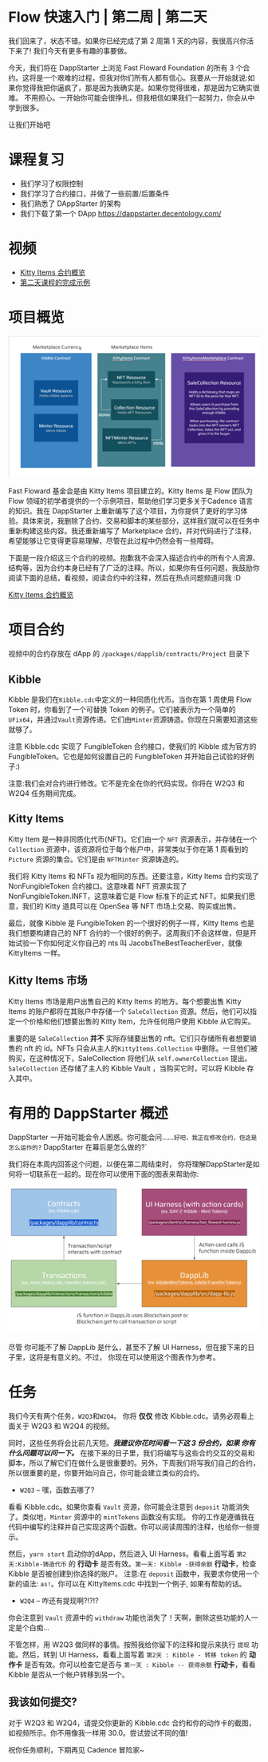 # Flow 快速入门 | 第二周 | 第二天

我们回来了，状态不错。如果你已经完成了第 2 周第 1 天的内容，我很高兴你活下来了! 我们今天有更多有趣的事要做。

今天，我们将在 DappStarter 上浏览 Fast Floward Foundation 的所有 3 个合约。这将是一个艰难的过程，但我对你们所有人都有信心。我要从一开始就说:如果你觉得我把你逼疯了，那是因为我确实是。如果你觉得很难，那是因为它确实很难。
不用担心。一开始你可能会很挣扎，但我相信如果我们一起努力，你会从中学到很多。

让我们开始吧

# 课程复习
- 我们学习了权限控制
- 我们学习了合约接口，并做了一些前置/后置条件
- 我们熟悉了 DAppStarter 的架构
- 我们下载了第一个 DApp https://dappstarter.decentology.com/

# 视频

- [Kitty Items 合约概览](https://www.youtube.com/watch?v=zFtc4QLrxas)
- [第二天课程的完成示例](https://www.youtube.com/watch?v=7L8ixcpB_tE)

# 项目概览

![项目概览](images/kitty-items.PNG)

Fast Floward 基金会是由 Kitty Items 项目建立的。Kitty Items 是 Flow 团队为 Flow 领域的初学者提供的一个示例项目，帮助他们学习更多关于Cadence 语言的知识。我在 DappStarter 上重新编写了这个项目，为你提供了更好的学习体验。具体来说，我删除了合约、交易和脚本的某些部分，这样我们就可以在任务中重新构建这些内容。我还重新编写了 Marketplace 合约，并对代码进行了注释，希望能够让它变得更容易理解，尽管在此过程中仍然会有一些障碍。

下面是一段介绍这三个合约的视频。抱歉我不会深入描述合约中的所有个人资源、结构等，因为合约本身已经有了广泛的注释。所以，如果你有任何问题，我鼓励你阅读下面的总结，看视频，阅读合约中的注释，然后在热点问题频道问我 :D

[Kitty Items 合约概览](https://www.youtube.com/watch?v=zFtc4QLrxas)

# 项目合约

视频中的合约存放在 dApp 的 `/packages/dapplib/contracts/Project` 目录下

## Kibble

Kibble 是我们在`Kibble.cdc`中定义的一种同质化代币。当你在第 1 周使用 Flow Token 时，你看到了一个可替换 Token 的例子。它们被表示为一个简单的`UFix64`，并通过`Vault`资源传递。它们由`Minter`资源铸造。你现在只需要知道这些就够了。

注意 Kibble.cdc 实现了 FungibleToken 合约接口，使我们的 Kibble 成为官方的 FungibleToken。它也是如何设置自己的 FungibleToken 并开始自己试验的好例子:)

注意:我们会对合约进行修改。它不是完全在你的代码实现。你将在 W2Q3 和 W2Q4 任务期间完成。

## Kitty Items

Kitty Item 是一种非同质化代币(NFT)。它们由一个 `NFT` 资源表示，并存储在一个`Collection` 资源中，该资源将位于每个帐户中，非常类似于你在第 1 周看到的 `Picture` 资源的集合。它们是由 `NFTMinter` 资源铸造的。

我们将 Kitty Items 和 NFTs 视为相同的东西。还要注意，Kitty Items 合约实现了 NonFungibleToken 合约接口。这意味着 NFT 资源实现了NonFungibleToken.INFT，这意味着它是 Flow 标准下的正式 NFT。如果我们愿意，我们的 Kitty 道具可以在 OpenSea 等 NFT 市场上交易、购买或出售。

最后，就像 Kibble 是 FungibleToken 的一个很好的例子一样，Kitty Items 也是我们想要构建自己的 NFT 合约的一个很好的例子。这周我们不会这样做，但是开始试验一下你如何定义你自己的 nts 叫 JacobsTheBestTeacherEver，就像 KittyItems 一样。

## Kitty Items 市场



Kitty Items 市场是用户出售自己的 Kitty Items 的地方。每个想要出售 Kitty Items 的账户都将在其账户中存储一个 `SaleCollection` 资源。然后，他们可以指定一个价格和他们想要出售的 Kitty Item，允许任何用户使用 Kibble 从它购买。

重要的是 `SaleCollection` **并不** 实际存储要出售的 nft。它们只存储所有者想要销售的 nft 的 id。NFTs 只会从主人的`KittyItems.Collection` 中删除。一旦他们被购买，在这种情况下，SaleCollection 将他们从 `self.ownerCollection` 提出。`SaleCollection` 还存储了主人的 Kibble Vault ，当购买它时，可以将 Kibble 存入其中。

# 有用的 DappStarter 概述

DappStarter 一开始可能会令人困惑。你可能会问……`好吧，我正在修改合约，但这是怎么运作的?` DappStarter 在幕后是怎么做的?`

我们将在本周内回答这个问题，以便在第二周结束时， 你将理解DappStarter是如何将一切联系在一起的。现在你可以使用下面的图表来帮助你:

![DappStarter 概览](images/dappstarter_overview.PNG)

尽管 你可能不了解 DappLib 是什么，甚至不了解 UI Harness，但在接下来的日子里，这将是有意义的。不过， 你现在可以使用这个图表作为参考。

# 任务

我们今天有两个任务，`W2Q3`和`W2Q4`。 你将 **仅仅** 修改 Kibble.cdc。请务必观看上面关于 W2Q3 和 W2Q4 的视频。

同时，这些任务将会比前几天短。***我建议你花时间看一下这 3 份合约，如果 你有什么问题可以问一下。*** 在接下来的日子里，我们将编写与这些合约交互的交易和脚本，所以了解它们在做什么是很重要的。另外，下周我们将写我们自己的合约，所以很重要的是，你要开始问自己，你可能会建立类似的合约。

- `W2Q3` – 嘿，函数去哪了?

看看 Kibble.cdc。如果你查看 `Vault` 资源，你可能会注意到 `deposit` 功能消失了。类似地，`Minter` 资源中的 `mintTokens` 函数没有实现。 你的工作是遵循我在代码中编写的注释并自己实现这两个函数。你可以阅读周围的注释，也给你一些提示。

然后，`yarn start` 启动你的dApp，然后进入 UI Harness。看看上面写着 `第2天:Kibble-铸造代币` 的 **行动卡** 是否有效。`第一天: Kibble -获得余额` **行动卡**，检查 Kibble 是否被创建到你选择的账户。
注意:在 `deposit` 函数中，我要求你使用一个新的语法: `as!`。你可以在 KittyItems.cdc 中找到一个例子, 如果有帮助的话。

- `W2Q4` – 咋还有提现啊?!?!?

你会注意到 `Vault` 资源中的 `withdraw` 功能也消失了！天啊，删除这些功能的人一定是个白痴…

不管怎样，用 W2Q3 做同样的事情。按照我给你留下的注释和提示来执行 `提现` 功能。然后，转到 UI Harness，看看上面写着 `第2天 : Kibble - 转移 token` 的 **动作卡** 是否有效。你可以检查它是否与 `第一天 : Kibble -- 获得余额` **行动卡**，看看 Kibble 是否从一个帐户转移到另一个。

## 我该如何提交?

对于 W2Q3 和 W2Q4，请提交你更新的 Kibble.cdc 合约和你的动作卡的截图，如视频所示。你不用像我一样用 30.0。尝试尝试不同的值!

祝你任务顺利，下期再见 Cadence 冒险家~

